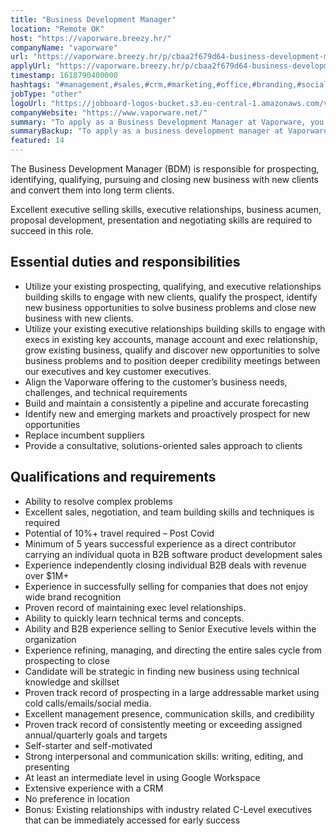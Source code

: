 ```yaml
---
title: "Business Development Manager"
location: "Remote OK"
host: "https://vaporware.breezy.hr/"
companyName: "vaporware"
url: "https://vaporware.breezy.hr/p/cbaa2f679d64-business-development-manager"
applyUrl: "https://vaporware.breezy.hr/p/cbaa2f679d64-business-development-manager/apply"
timestamp: 1618790400000
hashtags: "#management,#sales,#crm,#marketing,#office,#branding,#socialmedia"
jobType: "other"
logoUrl: "https://jobboard-logos-bucket.s3.eu-central-1.amazonaws.com/vaporware"
companyWebsite: "https://www.vaporware.net/"
summary: "To apply as a Business Development Manager at Vaporware, you preferably need to have experience refining, managing, and directing the entire sales cycle from prospecting to close."
summaryBackup: "To apply as a business development manager at Vaporware, you preferably need to have some knowledge of: #management, #sales, #marketing."
featured: 14
---
```


The Business Development Manager (BDM) is responsible for prospecting, identifying, qualifying, pursuing and closing new business with new clients and convert them into long term clients.

Excellent executive selling skills, executive relationships, business acumen, proposal development, presentation and negotiating skills are required to succeed in this role.

## Essential duties and responsibilities

*   Utilize your existing prospecting, qualifying, and executive relationships building skills to engage with new clients, qualify the prospect, identify new business opportunities to solve business problems and close new business with new clients.
*   Utilize your existing executive relationships building skills to engage with execs in existing key accounts, manage account and exec relationship, grow existing business, qualify and discover new opportunities to solve business problems and to position deeper credibility meetings between our executives and key customer executives.
*   Align the Vaporware offering to the customer’s business needs, challenges, and technical requirements
*   Build and maintain a consistently a pipeline and accurate forecasting
*   Identify new and emerging markets and proactively prospect for new opportunities
*   Replace incumbent suppliers
*   Provide a consultative, solutions-oriented sales approach to clients

## **Qualifications and requirements**

*   Ability to resolve complex problems
*   Excellent sales, negotiation, and team building skills and techniques is required
*   Potential of 10%+ travel required – Post Covid
*   Minimum of 5 years successful experience as a direct contributor carrying an individual quota in B2B software product development sales
*   Experience independently closing individual B2B deals with revenue over $1M+
*   Experience in successfully selling for companies that does not enjoy wide brand recognition
*   Proven record of maintaining exec level relationships.
*   Ability to quickly learn technical terms and concepts.
*   Ability and B2B experience selling to Senior Executive levels within the organization
*   Experience refining, managing, and directing the entire sales cycle from prospecting to close
*   Candidate will be strategic in finding new business using technical knowledge and skillset
*   Proven track record of prospecting in a large addressable market using cold calls/emails/social media.
*   Excellent management presence, communication skills, and credibility
*   Proven track record of consistently meeting or exceeding assigned annual/quarterly goals and targets
*   Self-starter and self-motivated
*   Strong interpersonal and communication skills: writing, editing, and presenting
*   At least an intermediate level in using Google Workspace
*   Extensive experience with a CRM
*   No preference in location
*   Bonus: Existing relationships with industry related C-Level executives that can be immediately accessed for early success
